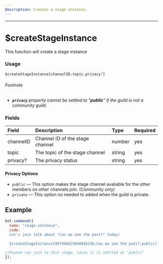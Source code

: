 ```yaml
---
Description: Creates a stage instance.
---
```

<hr>

# $createStageInstance

This function will create a stage instance

### Usage 
```js
$createStageInstance[channelID;topic;privacy?]
```

###### Footnote
* ***`privacy`** property cannot be settled to "**public**" if the guild is not a community guild.*

### Fields
| Field | Description | Type | Required |
| :--- | :--- | :--- | :--- |
| channelID | Channel ID of the stage channel | number | yes |
| topic | The topic of the stage channel | string | yes |
| privacy? | The privacy status | string | yes |

#### Privacy Options
* `public` — This option makes the stage channel avaliable for the other members on other channels join. (Community only)
* `private` — This option no needed to added when the guild is private.

## Example
```js
bot.command({
  name: "stage-instance",
  code: `
  Let's join talk about "Can we see the past?" today!
  
  $createStageInstance[897846625848926238;Can we see the past?;public]
  `
//Anyone can join to this stage, cause it is settled as "public"
});
```
